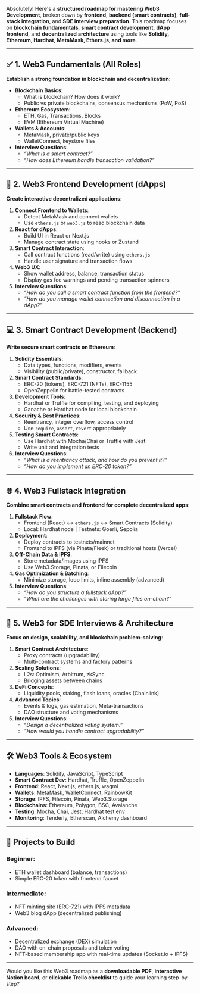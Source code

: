 Absolutely! Here's a **structured roadmap for mastering Web3 Development**, broken down by **frontend**, **backend (smart contracts)**, **full-stack integration**, and **SDE interview preparation**. This roadmap focuses on **blockchain fundamentals**, **smart contract development**, **dApp frontend**, and **decentralized architecture** using tools like **Solidity, Ethereum, Hardhat, MetaMask, Ethers.js, and more**.

---

## ✅ **1. Web3 Fundamentals (All Roles)**  
**Establish a strong foundation in blockchain and decentralization**:  
- **Blockchain Basics**:
  - What is blockchain? How does it work?
  - Public vs private blockchains, consensus mechanisms (PoW, PoS)
- **Ethereum Ecosystem**:
  - ETH, Gas, Transactions, Blocks
  - EVM (Ethereum Virtual Machine)
- **Wallets & Accounts**:
  - MetaMask, private/public keys
  - WalletConnect, keystore files
- **Interview Questions**:
  - *“What is a smart contract?”*  
  - *“How does Ethereum handle transaction validation?”*

---

## 🎯 **2. Web3 Frontend Development (dApps)**  
**Create interactive decentralized applications**:  
1. **Connect Frontend to Wallets**:
   - Detect MetaMask and connect wallets
   - Use `ethers.js` or `web3.js` to read blockchain data
2. **React for dApps**:
   - Build UI in React or Next.js  
   - Manage contract state using hooks or Zustand
3. **Smart Contract Interaction**:
   - Call contract functions (read/write) using `ethers.js`  
   - Handle user signature and transaction flows
4. **Web3 UX**:
   - Show wallet address, balance, transaction status
   - Display gas fee warnings and pending transaction spinners
5. **Interview Questions**:
   - *“How do you call a smart contract function from the frontend?”*  
   - *“How do you manage wallet connection and disconnection in a dApp?”*

---

## 💻 **3. Smart Contract Development (Backend)**  
**Write secure smart contracts on Ethereum**:  
1. **Solidity Essentials**:
   - Data types, functions, modifiers, events  
   - Visibility (public/private), constructor, fallback
2. **Smart Contract Standards**:
   - ERC-20 (tokens), ERC-721 (NFTs), ERC-1155  
   - OpenZeppelin for battle-tested contracts
3. **Development Tools**:
   - Hardhat or Truffle for compiling, testing, and deploying  
   - Ganache or Hardhat node for local blockchain
4. **Security & Best Practices**:
   - Reentrancy, integer overflow, access control  
   - Use `require`, `assert`, `revert` appropriately
5. **Testing Smart Contracts**:
   - Use Hardhat with Mocha/Chai or Truffle with Jest  
   - Write unit and integration tests
6. **Interview Questions**:
   - *“What is a reentrancy attack, and how do you prevent it?”*  
   - *“How do you implement an ERC-20 token?”*

---

## 🌐 **4. Web3 Fullstack Integration**  
**Combine smart contracts and frontend for complete decentralized apps**:  
1. **Fullstack Flow**:
   - Frontend (React) ↔ `ethers.js` ↔ Smart Contracts (Solidity)
   - Local: Hardhat node | Testnets: Goerli, Sepolia
2. **Deployment**:
   - Deploy contracts to testnets/mainnet  
   - Frontend to IPFS (via Pinata/Fleek) or traditional hosts (Vercel)
3. **Off-Chain Data & IPFS**:
   - Store metadata/images using IPFS  
   - Use Web3.Storage, Pinata, or Filecoin
4. **Gas Optimization & Batching**:
   - Minimize storage, loop limits, inline assembly (advanced)
5. **Interview Questions**:
   - *“How do you structure a fullstack dApp?”*  
   - *“What are the challenges with storing large files on-chain?”*

---

## 🧠 **5. Web3 for SDE Interviews & Architecture**  
**Focus on design, scalability, and blockchain problem-solving**:  
1. **Smart Contract Architecture**:
   - Proxy contracts (upgradability)  
   - Multi-contract systems and factory patterns
2. **Scaling Solutions**:
   - L2s: Optimism, Arbitrum, zkSync  
   - Bridging assets between chains
3. **DeFi Concepts**:
   - Liquidity pools, staking, flash loans, oracles (Chainlink)
4. **Advanced Topics**:
   - Events & logs, gas estimation, Meta-transactions  
   - DAO structure and voting mechanisms
5. **Interview Questions**:
   - *“Design a decentralized voting system.”*  
   - *“How would you handle contract upgradability?”*

---

## 🛠️ **Web3 Tools & Ecosystem**
- **Languages**: Solidity, JavaScript, TypeScript  
- **Smart Contract Dev**: Hardhat, Truffle, OpenZeppelin  
- **Frontend**: React, Next.js, ethers.js, wagmi  
- **Wallets**: MetaMask, WalletConnect, RainbowKit  
- **Storage**: IPFS, Filecoin, Pinata, Web3.Storage  
- **Blockchains**: Ethereum, Polygon, BSC, Avalanche  
- **Testing**: Mocha, Chai, Jest, Hardhat test env  
- **Monitoring**: Tenderly, Etherscan, Alchemy dashboard

---

## 🚀 **Projects to Build**
### Beginner:
- ETH wallet dashboard (balance, transactions)  
- Simple ERC-20 token with frontend faucet

### Intermediate:
- NFT minting site (ERC-721) with IPFS metadata  
- Web3 blog dApp (decentralized publishing)

### Advanced:
- Decentralized exchange (DEX) simulation  
- DAO with on-chain proposals and token voting  
- NFT-based membership app with real-time updates (Socket.io + IPFS)

---

Would you like this Web3 roadmap as a **downloadable PDF**, **interactive Notion board**, or **clickable Trello checklist** to guide your learning step-by-step?